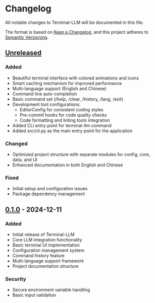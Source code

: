 # Changelog

All notable changes to Terminal-LLM will be documented in this file.

The format is based on [Keep a Changelog](https://keepachangelog.com/en/1.0.0/),
and this project adheres to [Semantic Versioning](https://semver.org/spec/v2.0.0.html).

## [Unreleased]

### Added
- Beautiful terminal interface with colored animations and icons
- Smart caching mechanism for improved performance
- Multi-language support (English and Chinese)
- Command line auto-completion
- Basic command set (/help, /clear, /history, /lang, /exit)
- Development tool configurations:
  - EditorConfig for consistent coding styles
  - Pre-commit hooks for code quality checks
  - Code formatting and linting tools integration
- Added CLI entry point for terminal-llm command
- Added src/cli.py as the main entry point for the application

### Changed
- Optimized project structure with separate modules for config, core, data, and UI
- Enhanced documentation in both English and Chinese

### Fixed
- Initial setup and configuration issues
- Package dependency management

## [0.1.0] - 2024-12-11

### Added
- Initial release of Terminal-LLM
- Core LLM integration functionality
- Basic terminal UI implementation
- Configuration management system
- Command history feature
- Multi-language support framework
- Project documentation structure

### Security
- Secure environment variable handling
- Basic input validation

[Unreleased]: https://github.com/yourusername/Terminal-LLM/compare/v0.1.0...HEAD
[0.1.0]: https://github.com/yourusername/Terminal-LLM/releases/tag/v0.1.0
